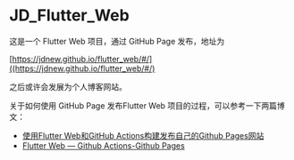 # JD_Flutter_Web
这是一个 Flutter Web 项目，通过 GitHub Page 发布，地址为

[https://jdnew.github.io/flutter_web/#/]((https://jdnew.github.io/flutter_web/#/)

之后或许会发展为个人博客网站。

关于如何使用 GitHub Page 发布Flutter Web 项目的过程，可以参考一下两篇博文：

- [使用Flutter Web和GitHub Actions构建发布自己的Github Pages网站](https://www.jianshu.com/p/b4b4b6dc5a5c)
- [Flutter Web — Github Actions-Github Pages](https://medium.com/flutter-community/flutter-web-github-actions-github-pages-dec8f308542a)